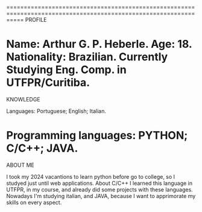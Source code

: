 =================================================================================================================
PROFILE

Name: Arthur G. P. Heberle.
Age:  18.
Nationality: Brazilian.
Currently Studying Eng. Comp. in UTFPR/Curitiba.
=================================================================================================================
KNOWLEDGE 

Languages:
Portuguese;
English;
Italian.

Programming languages:
PYTHON; 
C/C++;
JAVA.
=================================================================================================================
ABOUT ME

I took my 2024 vacantions to learn python before go to college, so I studyed just until web applications.
About C/C++ I learned this language in UTFPR, in my course, and already did some projects with these languages.
Nowadays I'm studying italian, and JAVA, because I want to apprimorate my skills on every aspect.


